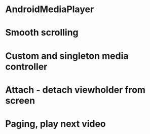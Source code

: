 # AndroidMediaPlayer

# Smooth scrolling
# Custom and singleton media controller
# Attach - detach viewholder from screen
# Paging, play next video
